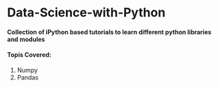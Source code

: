 # Data-Science-with-Python
#### Collection of iPython based tutorials to learn different python libraries and modules

#### Topis Covered:
1. Numpy
2. Pandas
